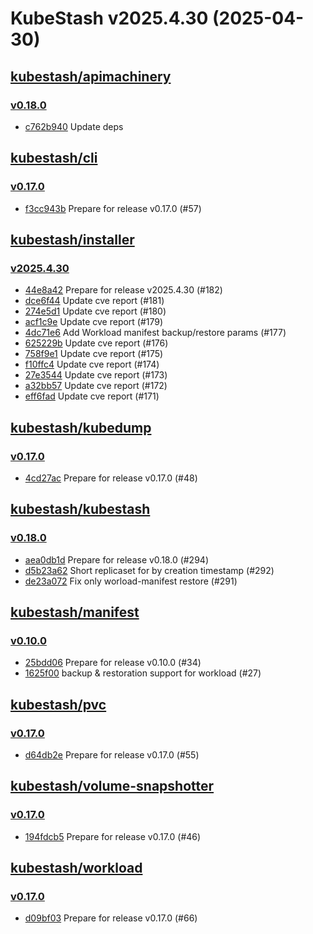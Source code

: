 # KubeStash v2025.4.30 (2025-04-30)


## [kubestash/apimachinery](https://github.com/kubestash/apimachinery)

### [v0.18.0](https://github.com/kubestash/apimachinery/releases/tag/v0.18.0)

- [c762b940](https://github.com/kubestash/apimachinery/commit/c762b940) Update deps



## [kubestash/cli](https://github.com/kubestash/cli)

### [v0.17.0](https://github.com/kubestash/cli/releases/tag/v0.17.0)

- [f3cc943b](https://github.com/kubestash/cli/commit/f3cc943b) Prepare for release v0.17.0 (#57)



## [kubestash/installer](https://github.com/kubestash/installer)

### [v2025.4.30](https://github.com/kubestash/installer/releases/tag/v2025.4.30)

- [44e8a42](https://github.com/kubestash/installer/commit/44e8a42) Prepare for release v2025.4.30 (#182)
- [dce6f44](https://github.com/kubestash/installer/commit/dce6f44) Update cve report (#181)
- [274e5d1](https://github.com/kubestash/installer/commit/274e5d1) Update cve report (#180)
- [acf1c9e](https://github.com/kubestash/installer/commit/acf1c9e) Update cve report (#179)
- [4dc71e6](https://github.com/kubestash/installer/commit/4dc71e6) Add Workload manifest backup/restore params (#177)
- [625229b](https://github.com/kubestash/installer/commit/625229b) Update cve report (#176)
- [758f9e1](https://github.com/kubestash/installer/commit/758f9e1) Update cve report (#175)
- [f10ffc4](https://github.com/kubestash/installer/commit/f10ffc4) Update cve report (#174)
- [27e3544](https://github.com/kubestash/installer/commit/27e3544) Update cve report (#173)
- [a32bb57](https://github.com/kubestash/installer/commit/a32bb57) Update cve report (#172)
- [eff6fad](https://github.com/kubestash/installer/commit/eff6fad) Update cve report (#171)



## [kubestash/kubedump](https://github.com/kubestash/kubedump)

### [v0.17.0](https://github.com/kubestash/kubedump/releases/tag/v0.17.0)

- [4cd27ac](https://github.com/kubestash/kubedump/commit/4cd27ac) Prepare for release v0.17.0 (#48)



## [kubestash/kubestash](https://github.com/kubestash/kubestash)

### [v0.18.0](https://github.com/kubestash/kubestash/releases/tag/v0.18.0)

- [aea0db1d](https://github.com/kubestash/kubestash/commit/aea0db1d) Prepare for release v0.18.0 (#294)
- [d5b23a62](https://github.com/kubestash/kubestash/commit/d5b23a62) Short replicaset for by creation timestamp (#292)
- [de23a072](https://github.com/kubestash/kubestash/commit/de23a072) Fix only worload-manifest restore (#291)



## [kubestash/manifest](https://github.com/kubestash/manifest)

### [v0.10.0](https://github.com/kubestash/manifest/releases/tag/v0.10.0)

- [25bdd06](https://github.com/kubestash/manifest/commit/25bdd06) Prepare for release v0.10.0 (#34)
- [1625f00](https://github.com/kubestash/manifest/commit/1625f00) backup & restoration support for workload (#27)



## [kubestash/pvc](https://github.com/kubestash/pvc)

### [v0.17.0](https://github.com/kubestash/pvc/releases/tag/v0.17.0)

- [d64db2e](https://github.com/kubestash/pvc/commit/d64db2e) Prepare for release v0.17.0 (#55)



## [kubestash/volume-snapshotter](https://github.com/kubestash/volume-snapshotter)

### [v0.17.0](https://github.com/kubestash/volume-snapshotter/releases/tag/v0.17.0)

- [194fdcb5](https://github.com/kubestash/volume-snapshotter/commit/194fdcb5) Prepare for release v0.17.0 (#46)



## [kubestash/workload](https://github.com/kubestash/workload)

### [v0.17.0](https://github.com/kubestash/workload/releases/tag/v0.17.0)

- [d09bf03](https://github.com/kubestash/workload/commit/d09bf03) Prepare for release v0.17.0 (#66)



